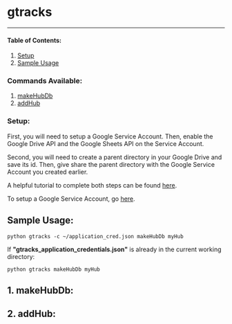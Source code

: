 # gtracks  
---  
#### Table of Contents:  
1. [Setup](#setup)  
2. [Sample Usage](#usage)  
### Commands Available:  
1. [makeHubDb](#makeHubDb)  
2. [addHub](#addHub)    


### Setup:  
<a id="setup"></a>
First, you will need to setup a Google Service Account. Then, enable the Google Drive API and the Google Sheets API on the Service Account. 

Second, you will need to create a parent directory in your Google Drive and save its id. Then, give share the parent directory with the Google Service Account you created earlier.  

A helpful tutorial to complete both steps can be found [here](https://github.com/juampynr/google-spreadsheet-reader"). 

To setup a Google Service Account, go [here](https://console.developers.google.com/flows/enableapi?apiid=drive).  


  
## Sample Usage:  
<a id="usage"></a>
  `python gtracks -c ~/application_cred.json makeHubDb myHub`  

If **"gtracks_application_credentials.json"** is already in the current working directory:  

  `python gtracks makeHubDb myHub`  
 
 
## 1. makeHubDb:  
<a id="makeHubDb"></a>  

## 2. addHub:  
<a id="addHub"></a>  

